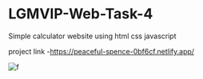 # LGMVIP-Web-Task-4
Simple calculator website using html css javascript

project link -https://peaceful-spence-0bf6cf.netlify.app/

![f](https://github.com/Rimjhim20/LGMVIP-Web-Task-4/blob/master/calculator.png)
